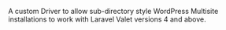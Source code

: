 A custom Driver to allow sub-directory style WordPress Multisite installations to work with Laravel Valet versions 4 and above.
